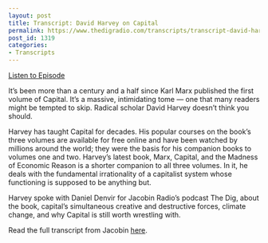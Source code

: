 ```yaml
---
layout: post
title: Transcript: David Harvey on Capital
permalink: https://www.thedigradio.com/transcripts/transcript-david-harvey-on-capital/index.html
post_id: 1319
categories: 
- Transcripts
---
```


[Listen to Episode](https://www.thedigradio.com/podcast/david-harvey-on-capital/)

It’s been more than a century and a half since Karl Marx published the first volume of Capital. It’s a massive, intimidating tome — one that many readers might be tempted to skip. Radical scholar David Harvey doesn’t think you should.

Harvey has taught Capital for decades. His popular courses on the book’s three volumes are available for free online and have been watched by millions around the world; they were the basis for his companion books to volumes one and two. Harvey’s latest book, Marx, Capital, and the Madness of Economic Reason is a shorter companion to all three volumes. In it, he deals with the fundamental irrationality of a capitalist system whose functioning is supposed to be anything but.

Harvey spoke with Daniel Denvir for Jacobin Radio’s podcast The Dig, about the book, capital’s simultaneous creative and destructive forces, climate change, and why Capital is still worth wrestling with.

Read the full transcript from Jacobin 
[here](https://www.jacobinmag.com/2018/07/karl-marx-capital-david-harvey).